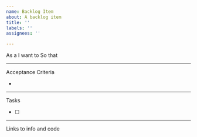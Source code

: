 ```yaml
---
name: Backlog Item
about: A backlog item
title: ''
labels: ''
assignees: ''

---
```


As a
I want to
So that

---

Acceptance Criteria

* 

---

Tasks

- [ ] 

---

Links to info and code
